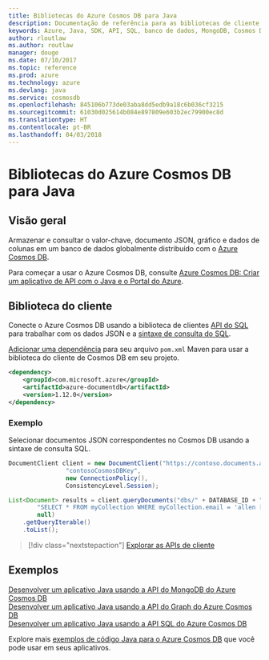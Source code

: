 ```yaml
---
title: Bibliotecas do Azure Cosmos DB para Java
description: Documentação de referência para as bibliotecas de cliente de Java para o Azure Cosmos DB
keywords: Azure, Java, SDK, API, SQL, banco de dados, MongoDB, Cosmos DB, NoSQL
author: rloutlaw
ms.author: routlaw
manager: douge
ms.date: 07/10/2017
ms.topic: reference
ms.prod: azure
ms.technology: azure
ms.devlang: java
ms.service: cosmosdb
ms.openlocfilehash: 845106b773de03aba8dd5edb9a18c6b036cf3215
ms.sourcegitcommit: 61030d025614b084e897809e603b2ec79900ec8d
ms.translationtype: HT
ms.contentlocale: pt-BR
ms.lasthandoff: 04/03/2018
---
```

# <a name="azure-cosmos-db-libraries-for-java"></a>Bibliotecas do Azure Cosmos DB para Java

## <a name="overview"></a>Visão geral

Armazenar e consultar o valor-chave, documento JSON, gráfico e dados de colunas em um banco de dados globalmente distribuído com o [Azure Cosmos DB](/azure/cosmos-db/introduction).

Para começar a usar o Azure Cosmos DB, consulte [Azure Cosmos DB: Criar um aplicativo de API com o Java e o Portal do Azure](/azure/cosmos-db/create-sql-api-java).

## <a name="client-library"></a>Biblioteca do cliente

Conecte o Azure Cosmos DB usando a biblioteca de clientes [API do SQL](/azure/cosmos-db/sql-api-introduction) para trabalhar com os dados JSON e a [sintaxe de consulta do SQL](/azure/cosmos-db/sql-api-sql-query).

[Adicionar uma dependência](https://maven.apache.org/guides/getting-started/index.html#How_do_I_use_external_dependencies) para seu arquivo `pom.xml` Maven para usar a biblioteca do cliente de Cosmos DB em seu projeto.

```XML
<dependency>
    <groupId>com.microsoft.azure</groupId>
    <artifactId>azure-documentdb</artifactId>
    <version>1.12.0</version>
</dependency>
```

### <a name="example"></a>Exemplo

Selecionar documentos JSON correspondentes no Cosmos DB usando a sintaxe de consulta SQL.

```java
DocumentClient client = new DocumentClient("https://contoso.documents.azure.com:443",
                "contosoCosmosDBKey", 
                new ConnectionPolicy(),
                ConsistencyLevel.Session);

List<Document> results = client.queryDocuments("dbs/" + DATABASE_ID + "/colls/" + COLLECTION_ID,
        "SELECT * FROM myCollection WHERE myCollection.email = 'allen [at] contoso.com'",
        null)
    .getQueryIterable()
    .toList();

```

> [!div class="nextstepaction"]
> [Explorar as APIs de cliente](/java/api/overview/azure/cosmosdb/clientlibrary)


## <a name="samples"></a>Exemplos

[Desenvolver um aplicativo Java usando a API do MongoDB do Azure Cosmos DB][2]   
[Desenvolver um aplicativo Java usando a API do Graph do Azure Cosmos DB][3]   
[Desenvolver um aplicativo Java usando a API SQL do Azure Cosmos DB][4]        

Explore mais [exemplos de código Java para o Azure Cosmos DB](https://azure.microsoft.com/resources/samples/?platform=java&term=cosmos) que você pode usar em seus aplicativos.

[2]: https://github.com/Azure-Samples/azure-cosmos-db-mongodb-java-getting-started
[3]: https://github.com/Azure-Samples/azure-cosmos-db-graph-java-getting-started
[4]: https://github.com/Azure-Samples/azure-cosmos-db-documentdb-java-getting-started
